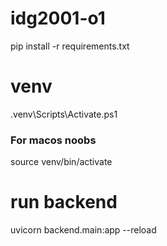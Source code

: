 # idg2001-o1

pip install -r requirements.txt


# venv

.venv\Scripts\Activate.ps1
### For macos noobs
source venv/bin/activate

# run  backend

uvicorn backend.main:app --reload
